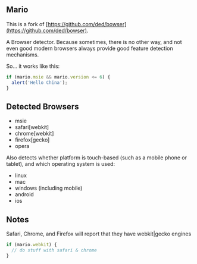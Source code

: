 Mario
------

This is a fork of [https://github.com/ded/bowser](https://github.com/ded/bowser).

A Browser detector. Because sometimes, there is no other way, and not even good modern browsers always provide good feature detection mechanisms.

So... it works like this:

``` js
if (mario.msie && mario.version <= 6) {
  alert('Hello China');
}
```

Detected Browsers
-----

  * msie
  * safari[webkit]
  * chrome[webkit]
  * firefox[gecko]
  * opera

Also detects whether platform is touch-based (such as a mobile phone or tablet), and which operating system is used:

  * linux
  * mac
  * windows (including mobile)
  * android
  * ios

Notes
----
Safari, Chrome, and Firefox will report that they have webkit|gecko engines

``` js
if (mario.webkit) {
  // do stuff with safari & chrome
}
```
